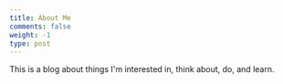 ```yaml
---
title: About Me
comments: false
weight: -1
type: post
---
```


This is a blog about things I'm interested in, think about, do, and learn. 
